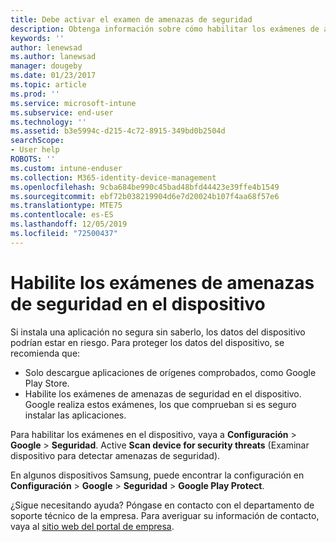 ```yaml
---
title: Debe activar el examen de amenazas de seguridad
description: Obtenga información sobre cómo habilitar los exámenes de amenazas de seguridad en el dispositivo
keywords: ''
author: lenewsad
ms.author: lanewsad
manager: dougeby
ms.date: 01/23/2017
ms.topic: article
ms.prod: ''
ms.service: microsoft-intune
ms.subservice: end-user
ms.technology: ''
ms.assetid: b3e5994c-d215-4c72-8915-349bd0b2504d
searchScope:
- User help
ROBOTS: ''
ms.custom: intune-enduser
ms.collection: M365-identity-device-management
ms.openlocfilehash: 9cba684be990c45bad48bfd44423e39ffe4b1549
ms.sourcegitcommit: ebf72b038219904d6e7d20024b107f4aa68f57e6
ms.translationtype: MTE75
ms.contentlocale: es-ES
ms.lasthandoff: 12/05/2019
ms.locfileid: "72500437"
---
```

# <a name="enable-security-threat-scans-on-your-device"></a>Habilite los exámenes de amenazas de seguridad en el dispositivo 
Si instala una aplicación no segura sin saberlo, los datos del dispositivo podrían estar en riesgo. Para proteger los datos del dispositivo, se recomienda que: 

* Solo descargue aplicaciones de orígenes comprobados, como Google Play Store.  
* Habilite los exámenes de amenazas de seguridad en el dispositivo. Google realiza estos exámenes, los que comprueban si es seguro instalar las aplicaciones.  

Para habilitar los exámenes en el dispositivo, vaya a **Configuración** > **Google** > **Seguridad**. Active **Scan device for security threats** (Examinar dispositivo para detectar amenazas de seguridad).  

En algunos dispositivos Samsung, puede encontrar la configuración en **Configuración** > **Google** > **Seguridad** > **Google Play Protect**.

¿Sigue necesitando ayuda? Póngase en contacto con el departamento de soporte técnico de la empresa. Para averiguar su información de contacto, vaya al [sitio web del portal de empresa](https://go.microsoft.com/fwlink/?linkid=2010980). 
